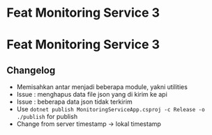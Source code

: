 # Feat Monitoring Service 3
# Feat Monitoring Service 3

## Changelog
- Memisahkan antar menjadi beberapa module, yakni utilities
- Issue : menghapus data file json yang di kirim ke api
- Issue : beberapa data json tidak terkirim
- Use `dotnet publish MonitoringServiceApp.csproj -c Release -o ./publish` for publish
- Change from server timestamp -> lokal timestamp 